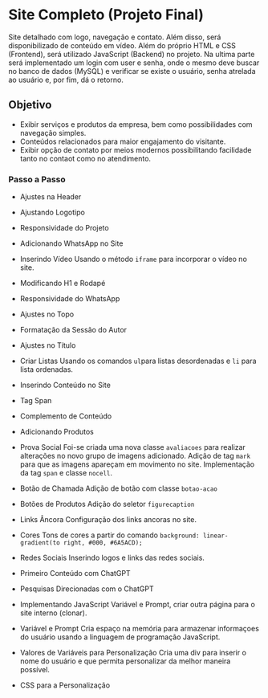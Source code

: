 # Site Completo (Projeto Final)

Site detalhado com logo, navegação e contato. Além disso, será disponibilizado de conteúdo em vídeo. Além do próprio HTML e CSS (Frontend), será utilizado JavaScript (Backend) no projeto. Na ultima parte será implementado um login com user e senha, onde o mesmo deve buscar no banco de dados (MySQL) e verificar se existe o usuário, senha atrelada ao usuário e, por fim, dá o retorno.

## Objetivo

- Exibir serviços e produtos da empresa, bem como possibilidades com navegação simples.
- Conteúdos relacionados para maior engajamento do visitante.
- Exibir opção de contato por meios modernos possibilitando facilidade tanto no contaot como no atendimento.

### Passo a Passo

- Ajustes na Header

- Ajustando Logotipo

- Responsividade do Projeto

- Adicionando WhatsApp no Site

- Inserindo Vídeo
Usando o método `iframe` para incorporar o vídeo no site.

- Modificando H1 e Rodapé

- Responsividade do WhatsApp

- Ajustes no Topo

- Formatação da Sessão do Autor



- Ajustes no Título

- Criar Listas
Usando os comandos `ul`para listas desordenadas e `li` para lista ordenadas.

- Inserindo Conteúdo no Site

- Tag Span

- Complemento de Conteúdo

- Adicionando Produtos

- Prova Social
Foi-se criada uma nova classe `avaliacoes` para realizar alterações no novo grupo de imagens adicionado. Adição de tag `mark` para que as imagens apareçam em movimento no site. Implementação da tag `span` e classe `nocell`.

- Botão de Chamada
Adição de botão com classe `botao-acao`

- Botões de Produtos
Adição do seletor `figurecaption`

- Links Âncora
Configuração dos links ancoras no site.

- Cores
Tons de cores a partir do comando `background: linear-gradient(to right, #000, #6A5ACD);`

- Redes Sociais
Inserindo logos e links das redes sociais.

- Primeiro Conteúdo com ChatGPT

- Pesquisas Direcionadas com o ChatGPT

- Implementando JavaScript
Variável e Prompt, criar outra página para o site interno (clonar).

- Variável e Prompt
Cria espaço na memória para armazenar informaçoes do usuário usando a linguagem de programação JavaScript.

- Valores de Variáveis para Personalização
Cria uma div para inserir o nome do usuário e que permita personalizar da melhor maneira possível.

- CSS para a Personalização
